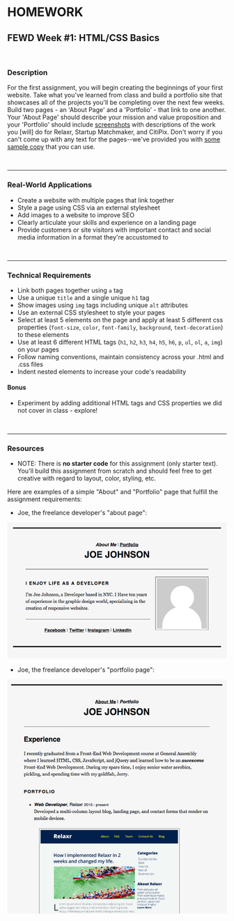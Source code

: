 # HOMEWORK

## FEWD Week #1: HTML/CSS Basics


<br>

### Description


For the first assignment, you will begin creating the beginnings of your first website. Take what you've learned from class and build a portfolio site that showcases all of the projects you'll be completing over the next few weeks. Build two pages - an 'About Page' and a 'Portfolio' - that link to one another. Your 'About Page' should describe your mission and value proposition and your 'Portfolio' should include [screenshots](https://github.com/jmeade11/FEWD/blob/master/Class%201/homework/images) with descriptions of the work you [will] do for Relaxr, Startup Matchmaker, and CitiPix. Don't worry if you can't come up with any text for the pages--we've provided you with [some sample copy](https://github.com/jmeade11/FEWD/blob/master/Class%201/homework/sample-copy.txt) that you can use.

<br>

---


### Real-World Applications


- Create a website with multiple pages that link together
- Style a page using CSS via an external stylesheet
- Add images to a website to improve SEO
- Clearly articulate your skills and experience on a landing page
- Provide customers or site visitors with important contact and social media information in a format they're accustomed to



<br>

---


### Technical Requirements

- Link both pages together using `a` tag
- Use a unique `title` and a single unique `h1` tag
- Show images using `img` tags including unique `alt` attributes
- Use an external CSS stylesheet to style your pages
- Select at least 5 elements on the page and apply at least 5 different css properties (`font-size`, `color`, `font-family`, `background`, `text-decoration`) to these elements
- Use at least 6 different HTML tags (`h1`, `h2`, `h3`, `h4`, `h5`, `h6`, `p`, `ul`, `ol`, `a`, `img`) on your pages
- Follow naming conventions, maintain consistency across your .html and .css files
- Indent nested elements to increase your code's readability

#### Bonus

- Experiment by adding additional HTML tags and CSS properties we did not cover in class - explore!


<br>

---

### Resources

- NOTE: There is **no starter code** for this assignment (only starter text).  You'll build this assignment from scratch and should feel free to get creative with regard to layout, color, styling, etc.

Here are examples of a simple "About" and "Portfolio" page that fulfill the assignment requirements:

- Joe, the freelance developer's "about page":

![Joe's About](images/about_me_deliverable.png)

- Joe, the freelance developer's "portfolio page":

![Joe's Portfolio](images/portfolio_deliverable.png)

